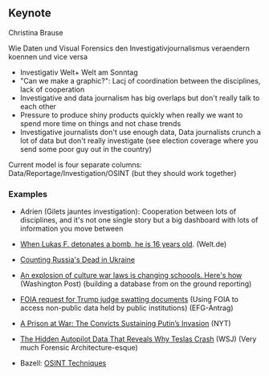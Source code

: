 ## Keynote

Christina Brause

Wie Daten und Visual Forensics den Investigativjournalismus veraendern koennen und vice versa

- Investigativ Welt+ Welt am Sonntag
- "Can we make a graphic?": Lacj of coordination between the disciplines, lack of cooperation
- Investigative and data journalism has big overlaps but don't really talk to each other
- Pressure to produce shiny products quickly when really we want to spend more time on things and not chase trends
- Investigative journalists don't use enough data, Data journalists crunch a lot of data but don't really investigate (see election coverage where you send some poor guy out in the country)

Current model is four separate columns: Data/Reportage/Investigation/OSINT (but they should work together)

### Examples

- Adrien (Gilets jauntes investigation): Cooperation between lots of disciplines, and it's not one single story but a big dashboard with lots of information you move between
- [When Lukas F. detonates a bomb, he is 16 years old](https://www.welt.de/politik/deutschland/article240001543/Teenage-Terrorists-When-Lukas-F-detonates-a-bomb-he-is-16-years-old.html). (Welt.de)
- [Counting Russia's Dead in Ukraine](https://www.bbc.co.uk/news/resources/idt-829ea0ba-5b42-499b-ad40-6990f2c4e5d0)
- [An explosion of culture war laws is changing schoools. Here's how](https://www.washingtonpost.com/education/2022/10/18/education-laws-culture-war/) (Washington Post) (building a database from on the ground reporting)
- [FOIA request for Trump judge swatting documents](https://www.bloomberg.com/account/newsletters/foia-files) (Using FOIA to access non-public data held by public institutions) (EFG-Antrag)
- [A Prison at War: The Convicts Sustaining Putin’s Invasion](https://www.nytimes.com/2023/12/04/world/europe/russia-prison-wagner-ukraine.html) (NYT)
- [The Hidden Autopilot Data That Reveals Why Teslas Crash](https://www.wsj.com/video/series/tesla-autopilot/the-hidden-autopilot-data-that-reveals-why-teslas-crash/68D26569-0251-4637-A035-A5131D8883B8) (WSJ) (Very much Forensic Architecture-esque)

- Bazell: [OSINT Techniques](https://inteltechniques.com/books.html)
